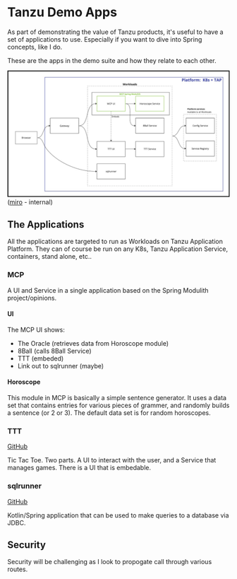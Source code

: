 # Tanzu Demo Apps

As part of demonstrating the value of Tanzu products, it's useful to have a set of applications to use.  Especially if you want to dive into Spring concepts, like I do.

These are the apps in the demo suite and how they relate to each other.

![Demo Application Architecture](./images/tanzu_demo_apps.jpg)
([miro](https://miro.com/app/board/uXjVNWvnuFw=/#tpicker-content) - internal)

## The Applications

All the applications are targeted to run as Workloads on Tanzu Application Platform.  They can of course
be run on any K8s, Tanzu Application Service, containers, stand alone, etc..

### MCP

A UI and Service in a single application based on the Spring Modulith project/opinions.

#### UI

The MCP UI shows:

- The Oracle (retrieves data from Horoscope module)
- 8Ball (calls 8Ball Service)
- TTT (embeded)
- Link out to sqlrunner (maybe)

#### Horoscope

This module in MCP is basically a simple sentence generator.  It uses a data set that contains entries
for various pieces of grammer, and randomly builds a sentence (or 2 or 3).  The default data set is
for random horoscopes.

### TTT

[GitHub](https://github.com/sdeeg-vmware/ttt)

Tic Tac Toe.  Two parts.  A UI to interact with the user, and a Service that manages games.  There is
a UI that is embedable.

### sqlrunner

[GitHub](https://github.com/sdeeg-vmware/sqlrunner)

Kotlin/Spring application that can be used to make queries to a database via JDBC.

## Security

Security will be challenging as I look to propogate call through various routes.